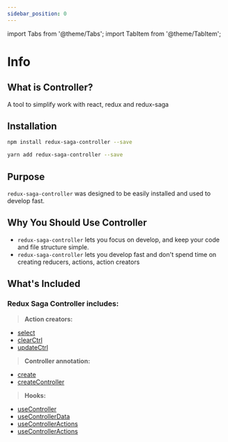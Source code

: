 ```yaml
---
sidebar_position: 0
---
```


import Tabs from '@theme/Tabs';
import TabItem from '@theme/TabItem';

# Info

## What is Controller?

A tool to simplify work with react, redux and redux-saga

## Installation

<Tabs defaultValue="NPM">
<TabItem value="NPM" label="NPM">

```bash title="NPM"
npm install redux-saga-controller --save
```

</TabItem>
<TabItem value="YARN" label="Yarn">

```bash title="Yarn"
yarn add redux-saga-controller --save
```

</TabItem>
</Tabs>

## Purpose

`redux-saga-controller` was designed to be easily installed and used to develop fast.

## Why You Should Use Controller

- `redux-saga-controller` lets you focus on develop, and keep your code and file structure simple.
- `redux-saga-controller` lets you develop fast and don't spend time on creating reducers, actions, action creators

## What's Included

### Redux Saga Controller includes:

> **Action creators:**
- [select](/docs/api-reference/select)
- [clearCtrl](/docs/api-reference/action-creators/clear-ctrl)
- [updateCtrl](/docs/api-reference/action-creators/update-ctrl)

> **Controller annotation:**
- [create](/docs/api-reference/controller/create)
- [createController](/docs/api-reference/controller/create-controller)

> **Hooks:**
- [useController](/docs/hooks/use-controller)
- [useControllerData](/docs/hooks/use-controller-data)
- [useControllerActions](/docs/hooks/use-controller-actions)
- [useControllerActions](/docs/hooks/use-controller-subscribe)

